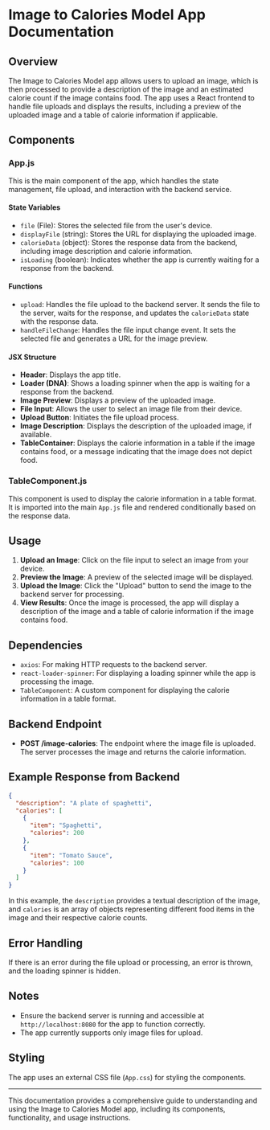 # Image to Calories Model App Documentation

## Overview

The Image to Calories Model app allows users to upload an image, which is then processed to provide a description of the image and an estimated calorie count if the image contains food. The app uses a React frontend to handle file uploads and displays the results, including a preview of the uploaded image and a table of calorie information if applicable.

## Components

### App.js

This is the main component of the app, which handles the state management, file upload, and interaction with the backend service.

#### State Variables

- `file` (File): Stores the selected file from the user's device.
- `displayFile` (string): Stores the URL for displaying the uploaded image.
- `calorieData` (object): Stores the response data from the backend, including image description and calorie information.
- `isLoading` (boolean): Indicates whether the app is currently waiting for a response from the backend.

#### Functions

- `upload`: Handles the file upload to the backend server. It sends the file to the server, waits for the response, and updates the `calorieData` state with the response data.
- `handleFileChange`: Handles the file input change event. It sets the selected file and generates a URL for the image preview.

#### JSX Structure

- **Header**: Displays the app title.
- **Loader (DNA)**: Shows a loading spinner when the app is waiting for a response from the backend.
- **Image Preview**: Displays a preview of the uploaded image.
- **File Input**: Allows the user to select an image file from their device.
- **Upload Button**: Initiates the file upload process.
- **Image Description**: Displays the description of the uploaded image, if available.
- **TableContainer**: Displays the calorie information in a table if the image contains food, or a message indicating that the image does not depict food.

### TableComponent.js

This component is used to display the calorie information in a table format. It is imported into the main `App.js` file and rendered conditionally based on the response data.

## Usage

1. **Upload an Image**: Click on the file input to select an image from your device.
2. **Preview the Image**: A preview of the selected image will be displayed.
3. **Upload the Image**: Click the "Upload" button to send the image to the backend server for processing.
4. **View Results**: Once the image is processed, the app will display a description of the image and a table of calorie information if the image contains food.

## Dependencies

- `axios`: For making HTTP requests to the backend server.
- `react-loader-spinner`: For displaying a loading spinner while the app is processing the image.
- `TableComponent`: A custom component for displaying the calorie information in a table format.

## Backend Endpoint

- **POST /image-calories**: The endpoint where the image file is uploaded. The server processes the image and returns the calorie information.

## Example Response from Backend

```json
{
  "description": "A plate of spaghetti",
  "calories": [
    {
      "item": "Spaghetti",
      "calories": 200
    },
    {
      "item": "Tomato Sauce",
      "calories": 100
    }
  ]
}
```

In this example, the `description` provides a textual description of the image, and `calories` is an array of objects representing different food items in the image and their respective calorie counts.

## Error Handling

If there is an error during the file upload or processing, an error is thrown, and the loading spinner is hidden.

## Notes

- Ensure the backend server is running and accessible at `http://localhost:8080` for the app to function correctly.
- The app currently supports only image files for upload.

## Styling

The app uses an external CSS file (`App.css`) for styling the components.

---

This documentation provides a comprehensive guide to understanding and using the Image to Calories Model app, including its components, functionality, and usage instructions.
